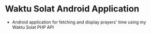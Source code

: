 # Waktu Solat Android Application
- Android application for fetching and display prayers' time using my 
Waktu Solat PHP API
